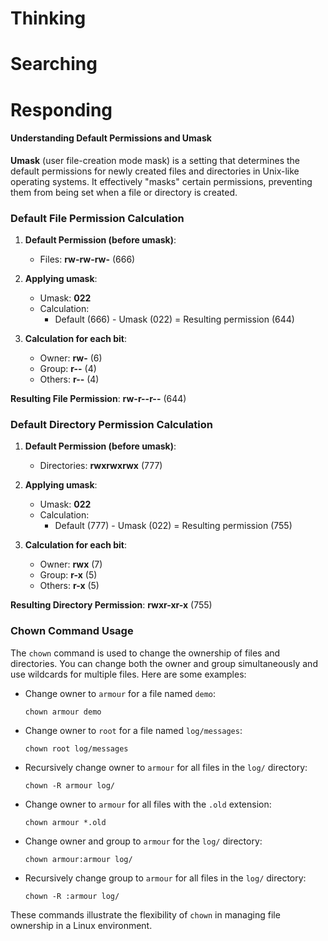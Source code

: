 # Thinking


# Searching


# Responding



#### Understanding Default Permissions and Umask

**Umask** (user file-creation mode mask) is a setting that determines the default permissions for newly created files and directories in Unix-like operating systems. It effectively "masks" certain permissions, preventing them from being set when a file or directory is created.

### Default File Permission Calculation

1. **Default Permission (before umask)**:
   - Files: **rw-rw-rw-** (666)

2. **Applying umask**:
   - Umask: **022**
   - Calculation: 
     - Default (666) - Umask (022) = Resulting permission (644)

3. **Calculation for each bit**:
   - Owner: **rw-** (6)
   - Group: **r--** (4)
   - Others: **r--** (4)

**Resulting File Permission**: **rw-r--r--** (644)

### Default Directory Permission Calculation

1. **Default Permission (before umask)**:
   - Directories: **rwxrwxrwx** (777)

2. **Applying umask**:
   - Umask: **022**
   - Calculation:
     - Default (777) - Umask (022) = Resulting permission (755)

3. **Calculation for each bit**:
   - Owner: **rwx** (7)
   - Group: **r-x** (5)
   - Others: **r-x** (5)

**Resulting Directory Permission**: **rwxr-xr-x** (755)

### Chown Command Usage

The `chown` command is used to change the ownership of files and directories. You can change both the owner and group simultaneously and use wildcards for multiple files. Here are some examples:

- Change owner to `armour` for a file named `demo`:
  ```
  chown armour demo
  ```

- Change owner to `root` for a file named `log/messages`:
  ```
  chown root log/messages
  ```

- Recursively change owner to `armour` for all files in the `log/` directory:
  ```
  chown -R armour log/
  ```

- Change owner to `armour` for all files with the `.old` extension:
  ```
  chown armour *.old
  ```

- Change owner and group to `armour` for the `log/` directory:
  ```
  chown armour:armour log/
  ```

- Recursively change group to `armour` for all files in the `log/` directory:
  ```
  chown -R :armour log/
  ```

These commands illustrate the flexibility of `chown` in managing file ownership in a Linux environment.
